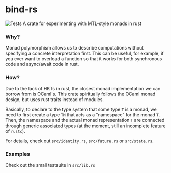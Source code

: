 # bind-rs
![Tests](https://github.com/hengchu/bind-rs/workflows/Tests/badge.svg)
A crate for experimenting with MTL-style monads in rust

### Why?
Monad polymorphism allows us to describe computations without specifying a
concrete interpretation first. This can be useful, for example, if you ever want
to overload a function so that it works for both synchronous code and
async/await code in rust.

### How?
Due to the lack of HKTs in rust, the closest monad implementation we can borrow
from is OCaml's. This crate spiritually follows the OCaml monad design, but uses
rust traits instead of modules.

Basically, to declare to the type system that some type `T` is a monad, we need
to first create a type `TM` that acts as a "namespace" for the monad `T`. Then, the
namespace and the actual monad representation `T` are connected through generic
associated types (at the moment, still an incomplete feature of `rustc`).

For details, check out `src/identity.rs`, `src/future.rs` or `src/state.rs`.

### Examples
Check out the small testsuite in `src/lib.rs`
